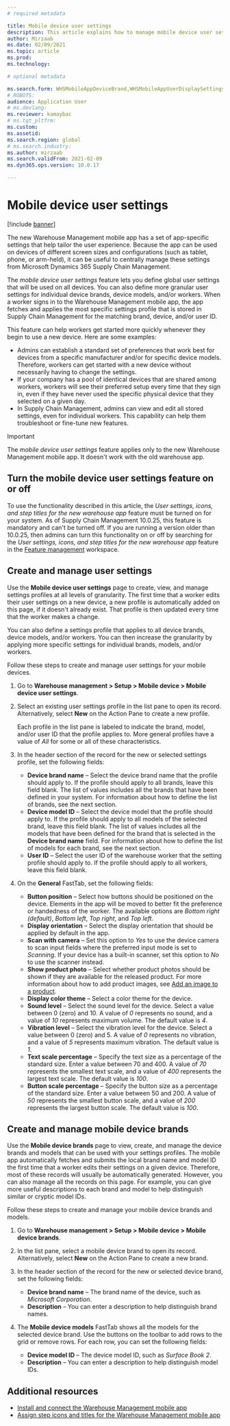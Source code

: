 ```yaml
---
# required metadata

title: Mobile device user settings
description: This article explains how to manage mobile device user settings for warehouse workers.
author: Mirzaab
ms.date: 02/09/2021
ms.topic: article
ms.prod: 
ms.technology: 

# optional metadata

ms.search.form: WHSMobileAppDeviceBrand,WHSMobileAppUserDisplaySettings
# ROBOTS: 
audience: Application User
# ms.devlang: 
ms.reviewer: kamaybac
# ms.tgt_pltfrm: 
ms.custom: 
ms.assetid: 
ms.search.region: global
# ms.search.industry: 
ms.author: mirzaab
ms.search.validFrom: 2021-02-09
ms.dyn365.ops.version: 10.0.17

---
```


# Mobile device user settings

[!include [banner](../../includes/banner.md)]

The new Warehouse Management mobile app has a set of app-specific settings that help tailor the user experience. Because the app can be used on devices of different screen sizes and configurations (such as tablet, phone, or arm-held), it can be useful to centrally manage these settings from Microsoft Dynamics 365 Supply Chain Management.

The *mobile device user settings* feature lets you define global user settings that will be used on all devices. You can also define more granular user settings for individual device brands, device models, and/or workers. When a worker signs in to the Warehouse Management mobile app, the app fetches and applies the most specific settings profile that is stored in Supply Chain Management for the matching brand, device, and/or user ID.

This feature can help workers get started more quickly whenever they begin to use a new device. Here are some examples:

- Admins can establish a standard set of preferences that work best for devices from a specific manufacturer and/or for specific device models. Therefore, workers can get started with a new device without necessarily having to change the settings.
- If your company has a pool of identical devices that are shared among workers, workers will see their preferred setup every time that they sign in, even if they have never used the specific physical device that they selected on a given day.
- In Supply Chain Management, admins can view and edit all stored settings, even for individual workers. This capability can help them troubleshoot or fine-tune new features.

> [!IMPORTANT]
> The *mobile device user settings* feature applies only to the new Warehouse Management mobile app. It doesn't work with the old warehouse app.

## Turn the mobile device user settings feature on or off

To use the functionality described in this article, the *User settings, icons, and step titles for the new warehouse app* feature must be turned on for your system. As of Supply Chain Management 10.0.25, this feature is mandatory and can't be turned off. If you are running a version older than 10.0.25, then admins can turn this functionality on or off by searching for the *User settings, icons, and step titles for the new warehouse app* feature in the [Feature management](../../fin-ops-core/fin-ops/get-started/feature-management/feature-management-overview.md) workspace.

## Create and manage user settings

Use the **Mobile device user settings** page to create, view, and manage settings profiles at all levels of granularity. The first time that a worker edits their user settings on a new device, a new profile is automatically added on this page, if it doesn't already exist. That profile is then updated every time that the worker makes a change.

You can also define a settings profile that applies to all device brands, device models, and/or workers. You can then increase the granularity by applying more specific settings for individual brands, models, and/or workers.

Follow these steps to create and manage user settings for your mobile devices.

1. Go to **Warehouse management \> Setup \> Mobile device \> Mobile device user settings**.
1. Select an existing user settings profile in the list pane to open its record. Alternatively, select **New** on the Action Pane to create a new profile.

    Each profile in the list pane is labeled to indicate the brand, model, and/or user ID that the profile applies to. More general profiles have a value of *All* for some or all of these characteristics.

1. In the header section of the record for the new or selected settings profile, set the following fields:

    - **Device brand name** – Select the device brand name that the profile should apply to. If the profile should apply to all brands, leave this field blank. The list of values includes all the brands that have been defined in your system. For information about how to define the list of brands, see the next section.
    - **Device model ID** – Select the device model that the profile should apply to. If the profile should apply to all models of the selected brand, leave this field blank. The list of values includes all the models that have been defined for the brand that is selected in the **Device brand name** field. For information about how to define the list of models for each brand, see the next section.
    - **User ID** – Select the user ID of the warehouse worker that the setting profile should apply to. If the profile should apply to all workers, leave this field blank.

1. On the **General** FastTab, set the following fields:

    - **Button position** – Select how buttons should be positioned on the device. Elements in the app will be moved to better fit the preference or handedness of the worker. The available options are *Bottom right (default)*, *Bottom left*, *Top right*, and *Top left*.
    - **Display orientation** – Select the display orientation that should be applied by default in the app.
    - **Scan with camera** – Set this option to *Yes* to use the device camera to scan input fields where the preferred input mode is set to *Scanning*. If your device has a built-in scanner, set this option to *No* to use the scanner instead.
    - **Show product photo** – Select whether product photos should be shown if they are available for the released product. For more information about how to add product images, see [Add an image to a product](../pim/tasks/add-image-product.md).
    - **Display color theme** – Select a color theme for the device.
    - **Sound level** – Select the sound level for the device. Select a value between 0 (zero) and 10. A value of *0* represents no sound, and a value of *10* represents maximum volume. The default value is *4*.
    - **Vibration level** – Select the vibration level for the device. Select a value between 0 (zero) and 5. A value of *0* represents no vibration, and a value of *5* represents maximum vibration. The default value is *1*.
    - **Text scale percentage** – Specify the text size as a percentage of the standard size. Enter a value between 70 and 400. A value of *70* represents the smallest text scale, and a value of *400* represents the largest text scale. The default value is *100*.
    - **Button scale percentage** – Specify the button size as a percentage of the standard size. Enter a value between 50 and 200. A value of *50* represents the smallest button scale, and a value of *200* represents the largest button scale. The default value is *100*.

## Create and manage mobile device brands

Use the **Mobile device brands** page to view, create, and manage the device brands and models that can be used with your settings profiles. The mobile app automatically fetches and submits the local brand name and model ID the first time that a worker edits their settings on a given device. Therefore, most of these records will usually be automatically generated. However, you can also manage all the records on this page. For example, you can give more useful descriptions to each brand and model to help distinguish similar or cryptic model IDs.

Follow these steps to create and manage your mobile device brands and models.

1. Go to **Warehouse management \> Setup \> Mobile device \> Mobile device brands**.
1. In the list pane, select a mobile device brand to open its record. Alternatively, select **New** on the Action Pane to create a new brand.
1. In the header section of the record for the new or selected device brand, set the following fields:

    - **Device brand name** – The brand name of the device, such as *Microsoft Corporation*.
    - **Description** – You can enter a description to help distinguish brand names.

1. The **Mobile device models** FastTab shows all the models for the selected device brand. Use the buttons on the toolbar to add rows to the grid or remove rows. For each row, you can set the following fields:

    - **Device model ID** – The device model ID, such as *Surface Book 2*.
    - **Description** – You can enter a description to help distinguish model IDs.

## Additional resources

- [Install and connect the Warehouse Management mobile app](install-configure-warehouse-management-app.md)
- [Assign step icons and titles for the Warehouse Management mobile app](step-icons-titles.md)